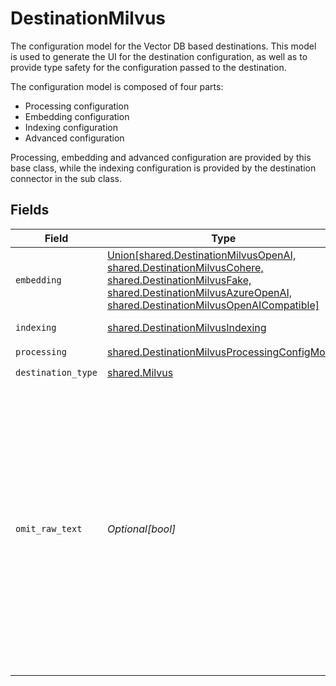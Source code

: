 # DestinationMilvus

The configuration model for the Vector DB based destinations. This model is used to generate the UI for the destination configuration,
as well as to provide type safety for the configuration passed to the destination.

The configuration model is composed of four parts:
* Processing configuration
* Embedding configuration
* Indexing configuration
* Advanced configuration

Processing, embedding and advanced configuration are provided by this base class, while the indexing configuration is provided by the destination connector in the sub class.


## Fields

| Field                                                                                                                                                                                                                                                    | Type                                                                                                                                                                                                                                                     | Required                                                                                                                                                                                                                                                 | Description                                                                                                                                                                                                                                              |
| -------------------------------------------------------------------------------------------------------------------------------------------------------------------------------------------------------------------------------------------------------- | -------------------------------------------------------------------------------------------------------------------------------------------------------------------------------------------------------------------------------------------------------- | -------------------------------------------------------------------------------------------------------------------------------------------------------------------------------------------------------------------------------------------------------- | -------------------------------------------------------------------------------------------------------------------------------------------------------------------------------------------------------------------------------------------------------- |
| `embedding`                                                                                                                                                                                                                                              | [Union[shared.DestinationMilvusOpenAI, shared.DestinationMilvusCohere, shared.DestinationMilvusFake, shared.DestinationMilvusAzureOpenAI, shared.DestinationMilvusOpenAICompatible]](../../models/shared/destinationmilvusembedding.md)                  | :heavy_check_mark:                                                                                                                                                                                                                                       | Embedding configuration                                                                                                                                                                                                                                  |
| `indexing`                                                                                                                                                                                                                                               | [shared.DestinationMilvusIndexing](../../models/shared/destinationmilvusindexing.md)                                                                                                                                                                     | :heavy_check_mark:                                                                                                                                                                                                                                       | Indexing configuration                                                                                                                                                                                                                                   |
| `processing`                                                                                                                                                                                                                                             | [shared.DestinationMilvusProcessingConfigModel](../../models/shared/destinationmilvusprocessingconfigmodel.md)                                                                                                                                           | :heavy_check_mark:                                                                                                                                                                                                                                       | N/A                                                                                                                                                                                                                                                      |
| `destination_type`                                                                                                                                                                                                                                       | [shared.Milvus](../../models/shared/milvus.md)                                                                                                                                                                                                           | :heavy_check_mark:                                                                                                                                                                                                                                       | N/A                                                                                                                                                                                                                                                      |
| `omit_raw_text`                                                                                                                                                                                                                                          | *Optional[bool]*                                                                                                                                                                                                                                         | :heavy_minus_sign:                                                                                                                                                                                                                                       | Do not store the text that gets embedded along with the vector and the metadata in the destination. If set to true, only the vector and the metadata will be stored - in this case raw text for LLM use cases needs to be retrieved from another source. |